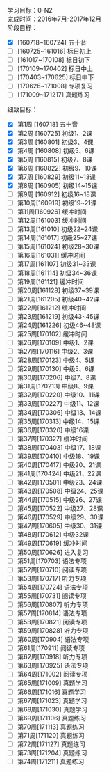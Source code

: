 学习目标：0-N2  
完成时间：2016年7月-2017年12月  
阶段目标：

* [x] [160718~160724]  五十音
* [ ] [160725~161016]  标日初上
* [ ] [161017~170108]  标日初下
* [ ] [170109~170402]  标日中上
* [ ] [170403~170625]  标日中下
* [ ] [170626~171008]  专项复习
* [ ] [171009~171217]  真题练习

细致目标：
 
* [x] 第1周 [160718]	五十音
* [x] 第2周 [160725]	初级1、2课
* [x] 第3周 [160801]	初级3、4课
* [x] 第4周 [160808]	初级5、6课
* [x] 第5周 [160815]	初级7、8课
* [x] 第6周 [160822]	初级9、10课
* [x] 第7周 [160829]	初级11~13课
* [x] 第8周 [160905]	初级14~15课
* [ ] 第9周 [160912]	初级16~18课
* [ ] 第10周[160919]	初级19~21课
* [ ] 第11周[160926]	缓冲时间
* [ ] 第12周[161003]	缓冲时间
* [ ] 第13周[161010]	初级22~24课
* [ ] 第14周[161017]	初级25~27课
* [ ] 第15周[161024]	初级28~30课
* [ ] 第16周[161031]	缓冲时间
* [ ] 第17周[161107]	初级31~33课
* [ ] 第18周[161114]	初级34~36课
* [ ] 第19周[161121]	缓冲时间
* [ ] 第20周[161128]	初级37~39课
* [ ] 第21周[161205]	初级40~42课
* [ ] 第22周[161212]	缓冲时间
* [ ] 第23周[161219]	初级43~45课
* [ ] 第24周[161226]	初级46~48课
* [ ] 第25周[170102]	缓冲时间
* [ ] 第26周[170109]	中级1、2课
* [ ] 第27周[170116]	中级2、3课
* [ ] 第28周[170123]	中级4、5课
* [ ] 第29周[170130]	中级5、6课
* [ ] 第30周[170206]	中级7、8课
* [ ] 第31周[170213]	中级8、9课
* [ ] 第32周[170220]	中级10、11课
* [ ] 第33周[170227]	中级11、12课
* [ ] 第34周[170306]	中级13、14课
* [ ] 第35周[170313]	中级14、15课
* [ ] 第36周[170320]	中级16课
* [ ] 第37周[170327]	缓冲时间
* [ ] 第38周[170403]	中级17、18课
* [ ] 第39周[170410]	中级18、19课
* [ ] 第40周[170417]	中级20、21课
* [ ] 第41周[170424]	中级21、22课
* [ ] 第42周[170501]	中级23、24课
* [ ] 第43周[170508]	中级24、25课
* [ ] 第44周[170515]	中级26、27课
* [ ] 第45周[170522]	中级27、28课
* [ ] 第46周[170529]	中级29、30课
* [ ] 第47周[170605]	中级30、31课
* [ ] 第48周[170612]	中级32课    
* [ ] 第49周[170619]	缓冲时间
* [ ] 第50周[170626]	进入复习
* [ ] 第51周[170703]	语法专项
* [ ] 第52周[170710]	阅读专项
* [ ] 第53周[170717]	听力专项
* [ ] 第54周[170724]	语法专项
* [ ] 第55周[170731]	阅读专项
* [ ] 第56周[170807]	听力专项
* [ ] 第57周[170814]	语法专项
* [ ] 第58周[170821]	阅读专项
* [ ] 第59周[170828]	听力专项
* [ ] 第60周[170904]	语法专项
* [ ] 第61周[170911]	阅读专项
* [ ] 第62周[170918]	听力专项
* [ ] 第63周[170925]	语法专项
* [ ] 第64周[171002]	阅读专项
* [ ] 第65周[171009]	真题学习
* [ ] 第66周[171016]	真题学习
* [ ] 第67周[171023]	真题学习
* [ ] 第68周[171030]	真题学习
* [ ] 第69周[171106]	真题练习
* [ ] 第70周[171113]	真题练习
* [ ] 第71周[171120]	真题练习
* [ ] 第72周[171127]	真题练习
* [ ] 第73周[171204]	真题练习
* [ ] 第74周[171211]	真题练习
